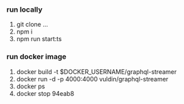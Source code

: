 ### run locally

1. git clone ...
2. npm i
3. npm run start:ts

### run docker image

1. docker build -t $DOCKER_USERNAME/graphql-streamer
2. docker run -d -p 4000:4000 vuldin/graphql-streamer
3. docker ps
4. docker stop 94eab8
